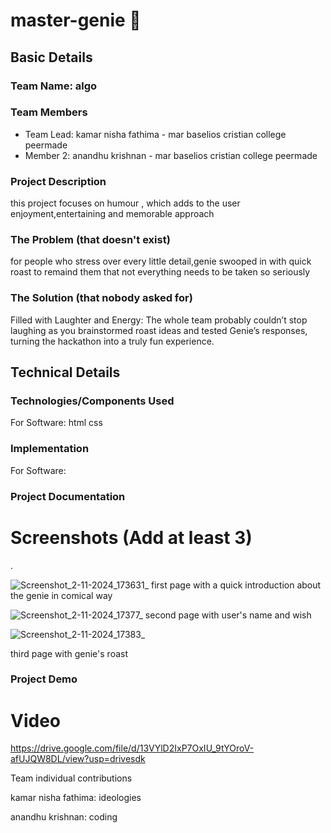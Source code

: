 # master-genie 🎯


## Basic Details
### Team Name: algo


### Team Members
- Team Lead: kamar nisha fathima - mar baselios cristian college peermade
- Member 2: anandhu krishnan - mar baselios cristian college peermade
  

### Project Description
this project focuses on humour , which adds to the user enjoyment,entertaining and memorable approach

### The Problem (that doesn't exist)
for people who stress over every little detail,genie swooped in with quick roast to remaind them that not everything needs to be taken so seriously
### The Solution (that nobody asked for)
Filled with Laughter and Energy: The whole team probably couldn’t stop laughing as you brainstormed roast ideas and tested Genie’s responses, turning the hackathon into a truly fun experience.


## Technical Details
### Technologies/Components Used
For Software:
html
css


### Implementation
For Software:


### Project Documentation

# Screenshots (Add at least 3)

.

![Screenshot_2-11-2024_173631_](https://github.com/user-attachments/assets/858ee686-3bba-4fee-aedc-3108a962d6fb)
first page with a quick introduction about the genie in comical way

![Screenshot_2-11-2024_17377_](https://github.com/user-attachments/assets/fb039608-4b35-4abc-90e4-fc662abc89ee)
second page with user's name and wish

![Screenshot_2-11-2024_17383_](https://github.com/user-attachments/assets/04fc8f5a-86b4-438f-99a6-d7f3b04a4fae)

third page with genie's roast

### Project Demo
# Video
https://drive.google.com/file/d/13VYlD2IxP7OxIU_9tYOroV-afUJQW8DL/view?usp=drivesdk

Team individual contributions

kamar nisha fathima: ideologies



anandhu krishnan: coding




